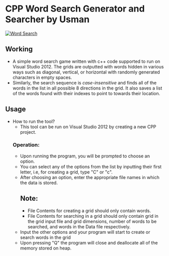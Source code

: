 # CPP Word Search Generator and Searcher by Usman

  [![Word Search](https://i.ibb.co/981H4tD/words.jpg) ](https://en.wikipedia.org/wiki/Word_search)

## Working
* A simple word search game written with c++ code supported to run on Visual Studio 2012. The grids are outputted with words hidden in various ways such as diagonal, vertical, or horizontal with randomly generated characters in empty spaces. 
* Similarly, the search sequence is *case-insensitive* and finds all of the words in the list in all possible 8 directions in the grid. It also saves a list of the words found with their indexes to point to towards their location.

## Usage
* How to run the tool?
  * This tool can be run on Visual Studio 2012 by creating a new CPP project.
  ### Operation:
  * Upon running the program, you will be prompted to choose an option.
  * You can select any of the options from the list by inputting their first letter, i.e, for creating a grid, type "C" or "c".
  * After choosing an option, enter the appropriate file names in which the data is stored.
    ## Note: 
      * File Contents for creating a grid should only contain words.
      * File Contents for searching in a grid should only contain grid in the grid input file and grid dimensions, number of words to be searched, and words in the Data file respectively.
  * Input the other options and your program will start to create or search words in the grid
  * Upon pressing "Q" the program will close and deallocate all of the memory stored on heap.
  
